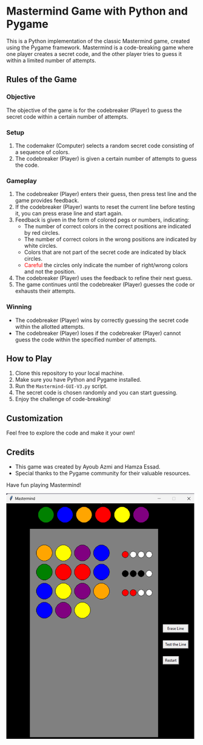# Mastermind Game with Python and Pygame

This is a Python implementation of the classic Mastermind game, created using the Pygame framework. Mastermind is a code-breaking game where one player creates a secret code, and the other player tries to guess it within a limited number of attempts.

## Rules of the Game

### Objective
The objective of the game is for the codebreaker (Player) to guess the secret code within a certain number of attempts.

### Setup
1. The codemaker (Computer) selects a random secret code consisting of a sequence of colors.
2. The codebreaker (Player) is given a certain number of attempts to guess the code.

### Gameplay
1. The codebreaker (Player) enters their guess, then press test line and the game provides feedback.
2. If the codebreaker (Player) wants to reset the current line before testing it, you can press erase line and start again.
3. Feedback is given in the form of colored pegs or numbers, indicating:
   - The number of correct colors in the correct positions are indicated by red circles.
   - The number of correct colors in the wrong positions are indicated by white circles.
   - Colors that are not part of the secret code are indicated by black circles.
   - <span style="color: red;">Careful</span> the circles only indicate the number of right/wrong colors and not the position.
4. The codebreaker (Player) uses the feedback to refine their next guess.
5. The game continues until the codebreaker (Player) guesses the code or exhausts their attempts.

### Winning
- The codebreaker (Player) wins by correctly guessing the secret code within the allotted attempts.
- The codebreaker (Player) loses if the codebreaker (Player) cannot guess the code within the specified number of attempts.

## How to Play

1. Clone this repository to your local machine.
2. Make sure you have Python and Pygame installed.
3. Run the `Mastermind-GUI-V3.py` script.
4. The secret code is chosen randomly and you can start guessing.
5. Enjoy the challenge of code-breaking!

## Customization

Feel free to explore the code and make it your own!

## Credits

- This game was created by Ayoub Azmi and Hamza Essad.
- Special thanks to the Pygame community for their valuable resources.


Have fun playing Mastermind!

![Game Screenshot](screenshot.png)

